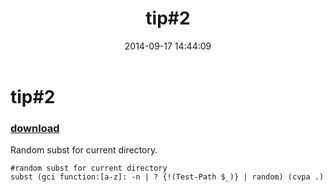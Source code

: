 ﻿---
pid:            5438
parent:         0
children:       
poster:         greg zakharov
title:          tip#2
date:           2014-09-17 14:44:09
description:    Random subst for current directory.
format:         posh
---

# tip#2

### [download](5438.ps1)  

Random subst for current directory.

```posh
#random subst for current directory
subst (gci function:[a-z]: -n | ? {!(Test-Path $_)} | random) (cvpa .)
```
